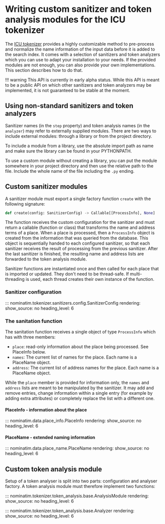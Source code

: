 # Writing custom sanitizer and token analysis modules for the ICU tokenizer

The [ICU tokenizer](../customize/Tokenizers.md#icu-tokenizer) provides a
highly customizable method to pre-process and normalize the name information
of the input data before it is added to the search index. It comes with a
selection of sanitizers and token analyzers which you can use to adapt your
installation to your needs. If the provided modules are not enough, you can
also provide your own implementations. This section describes how to do that.

!!! warning
    This API is currently in early alpha status. While this API is meant to
    be a public API on which other sanitizers and token analyzers may be
    implemented, it is not guaranteed to be stable at the moment.


## Using non-standard sanitizers and token analyzers

Sanitizer names (in the `step` property) and token analysis names (in the
`analyzer`) may refer to externally supplied modules. There are two ways
to include external modules: through a library or from the project directory.

To include a module from a library, use the absolute import path as name and
make sure the library can be found in your PYTHONPATH.

To use a custom module without creating a library, you can put the module
somewhere in your project directory and then use the relative path to the
file. Include the whole name of the file including the `.py` ending.

## Custom sanitizer modules

A sanitizer module must export a single factory function `create` with the
following signature:

``` python
def create(config: SanitizerConfig) -> Callable[[ProcessInfo], None]
```

The function receives the custom configuration for the sanitizer and must
return a callable (function or class) that transforms the name and address
terms of a place. When a place is processed, then a `ProcessInfo` object
is created from the information that was queried from the database. This
object is sequentially handed to each configured sanitizer, so that each
sanitizer receives the result of processing from the previous sanitizer.
After the last sanitizer is finished, the resulting name and address lists
are forwarded to the token analysis module.

Sanitizer functions are instantiated once and then called for each place
that is imported or updated. They don't need to be thread-safe.
If multi-threading is used, each thread creates their own instance of
the function.

### Sanitizer configuration

::: nominatim.tokenizer.sanitizers.config.SanitizerConfig
    rendering:
        show_source: no
        heading_level: 6

### The sanitation function

The sanitation function receives a single object of type `ProcessInfo`
which has with three members:

 * `place`: read-only information about the place being processed.
   See PlaceInfo below.
 * `names`: The current list of names for the place. Each name is a
   PlaceName object.
 * `address`: The current list of address names for the place. Each name
   is a PlaceName object.

While the `place` member is provided for information only, the `names` and
`address` lists are meant to be manipulated by the sanitizer. It may add and
remove entries, change information within a single entry (for example by
adding extra attributes) or completely replace the list with a different one.

#### PlaceInfo - information about the place

::: nominatim.data.place_info.PlaceInfo
    rendering:
        show_source: no
        heading_level: 6


#### PlaceName - extended naming information

::: nominatim.data.place_name.PlaceName
    rendering:
        show_source: no
        heading_level: 6

## Custom token analysis module

Setup of a token analyser is split into two parts: configuration and
analyser factory. A token analysis module must therefore implement two
functions:

::: nominatim.tokenizer.token_analysis.base.AnalysisModule
    rendering:
        show_source: no
        heading_level: 6


::: nominatim.tokenizer.token_analysis.base.Analyzer
    rendering:
        show_source: no
        heading_level: 6
